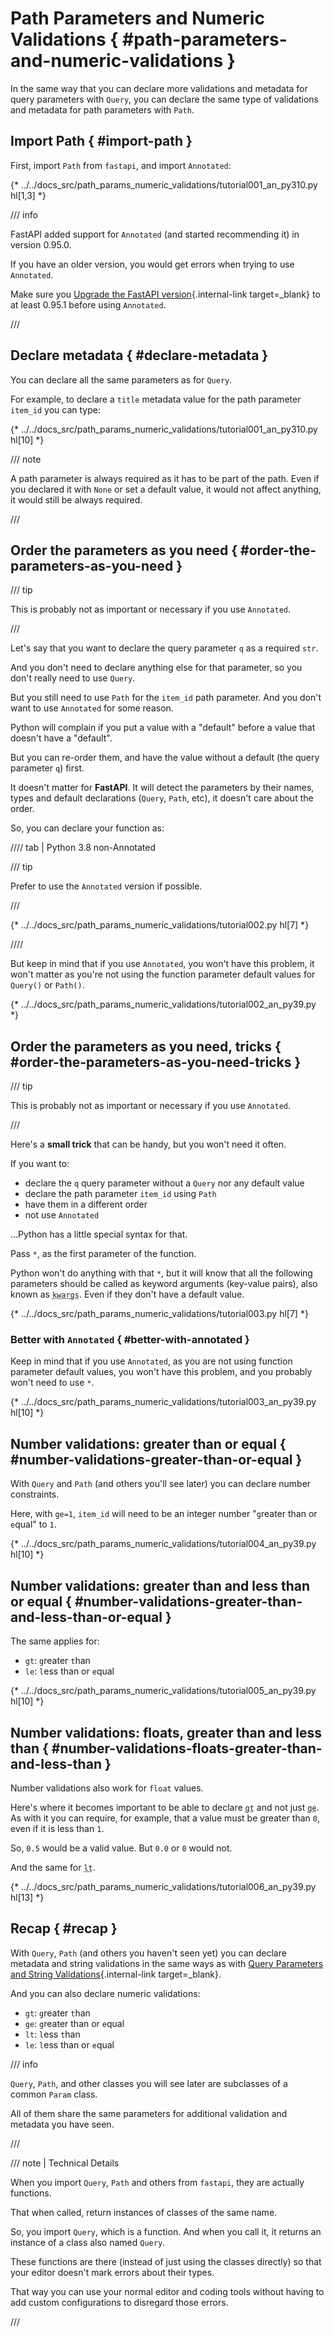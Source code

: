 # Path Parameters and Numeric Validations { #path-parameters-and-numeric-validations }

In the same way that you can declare more validations and metadata for query parameters with `Query`, you can declare the same type of validations and metadata for path parameters with `Path`.

## Import Path { #import-path }

First, import `Path` from `fastapi`, and import `Annotated`:

{* ../../docs_src/path_params_numeric_validations/tutorial001_an_py310.py hl[1,3] *}

/// info

FastAPI added support for `Annotated` (and started recommending it) in version 0.95.0.

If you have an older version, you would get errors when trying to use `Annotated`.

Make sure you [Upgrade the FastAPI version](../deployment/versions.md#upgrading-the-fastapi-versions){.internal-link target=_blank} to at least 0.95.1 before using `Annotated`.

///

## Declare metadata { #declare-metadata }

You can declare all the same parameters as for `Query`.

For example, to declare a `title` metadata value for the path parameter `item_id` you can type:

{* ../../docs_src/path_params_numeric_validations/tutorial001_an_py310.py hl[10] *}

/// note

A path parameter is always required as it has to be part of the path. Even if you declared it with `None` or set a default value, it would not affect anything, it would still be always required.

///

## Order the parameters as you need { #order-the-parameters-as-you-need }

/// tip

This is probably not as important or necessary if you use `Annotated`.

///

Let's say that you want to declare the query parameter `q` as a required `str`.

And you don't need to declare anything else for that parameter, so you don't really need to use `Query`.

But you still need to use `Path` for the `item_id` path parameter. And you don't want to use `Annotated` for some reason.

Python will complain if you put a value with a "default" before a value that doesn't have a "default".

But you can re-order them, and have the value without a default (the query parameter `q`) first.

It doesn't matter for **FastAPI**. It will detect the parameters by their names, types and default declarations (`Query`, `Path`, etc), it doesn't care about the order.

So, you can declare your function as:

//// tab | Python 3.8 non-Annotated

/// tip

Prefer to use the `Annotated` version if possible.

///

{* ../../docs_src/path_params_numeric_validations/tutorial002.py hl[7] *}

////

But keep in mind that if you use `Annotated`, you won't have this problem, it won't matter as you're not using the function parameter default values for `Query()` or `Path()`.

{* ../../docs_src/path_params_numeric_validations/tutorial002_an_py39.py *}

## Order the parameters as you need, tricks { #order-the-parameters-as-you-need-tricks }

/// tip

This is probably not as important or necessary if you use `Annotated`.

///

Here's a **small trick** that can be handy, but you won't need it often.

If you want to:

* declare the `q` query parameter without a `Query` nor any default value
* declare the path parameter `item_id` using `Path`
* have them in a different order
* not use `Annotated`

...Python has a little special syntax for that.

Pass `*`, as the first parameter of the function.

Python won't do anything with that `*`, but it will know that all the following parameters should be called as keyword arguments (key-value pairs), also known as <abbr title="From: K-ey W-ord Arg-uments"><code>kwargs</code></abbr>. Even if they don't have a default value.

{* ../../docs_src/path_params_numeric_validations/tutorial003.py hl[7] *}

### Better with `Annotated` { #better-with-annotated }

Keep in mind that if you use `Annotated`, as you are not using function parameter default values, you won't have this problem, and you probably won't need to use `*`.

{* ../../docs_src/path_params_numeric_validations/tutorial003_an_py39.py hl[10] *}

## Number validations: greater than or equal { #number-validations-greater-than-or-equal }

With `Query` and `Path` (and others you'll see later) you can declare number constraints.

Here, with `ge=1`, `item_id` will need to be an integer number "`g`reater than or `e`qual" to `1`.

{* ../../docs_src/path_params_numeric_validations/tutorial004_an_py39.py hl[10] *}

## Number validations: greater than and less than or equal { #number-validations-greater-than-and-less-than-or-equal }

The same applies for:

* `gt`: `g`reater `t`han
* `le`: `l`ess than or `e`qual

{* ../../docs_src/path_params_numeric_validations/tutorial005_an_py39.py hl[10] *}

## Number validations: floats, greater than and less than { #number-validations-floats-greater-than-and-less-than }

Number validations also work for `float` values.

Here's where it becomes important to be able to declare <abbr title="greater than"><code>gt</code></abbr> and not just <abbr title="greater than or equal"><code>ge</code></abbr>. As with it you can require, for example, that a value must be greater than `0`, even if it is less than `1`.

So, `0.5` would be a valid value. But `0.0` or `0` would not.

And the same for <abbr title="less than"><code>lt</code></abbr>.

{* ../../docs_src/path_params_numeric_validations/tutorial006_an_py39.py hl[13] *}

## Recap { #recap }

With `Query`, `Path` (and others you haven't seen yet) you can declare metadata and string validations in the same ways as with [Query Parameters and String Validations](query-params-str-validations.md){.internal-link target=_blank}.

And you can also declare numeric validations:

* `gt`: `g`reater `t`han
* `ge`: `g`reater than or `e`qual
* `lt`: `l`ess `t`han
* `le`: `l`ess than or `e`qual

/// info

`Query`, `Path`, and other classes you will see later are subclasses of a common `Param` class.

All of them share the same parameters for additional validation and metadata you have seen.

///

/// note | Technical Details

When you import `Query`, `Path` and others from `fastapi`, they are actually functions.

That when called, return instances of classes of the same name.

So, you import `Query`, which is a function. And when you call it, it returns an instance of a class also named `Query`.

These functions are there (instead of just using the classes directly) so that your editor doesn't mark errors about their types.

That way you can use your normal editor and coding tools without having to add custom configurations to disregard those errors.

///

